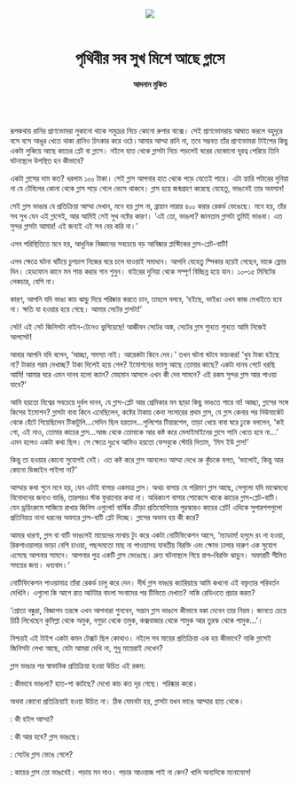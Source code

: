 <div align=center>
<img src=https://images.prothomalo.com/prothomalo-bangla/2021-01/1d75151c-eff9-4e9f-ac28-aebc4618d00f/palo_bangla_og.png />
<br><br>
<h1>পৃথিবীর সব সুখ মিশে আছে গ্লাসে</h1> 
<h4>আদনান মুকিত</h4>
<br><br>
</div>

রূপকথায় রানির প্রাণভোমরা লুকানো থাকে সমুদ্রের নিচে কোনো রুপার বাক্সে। সেই প্রাণভোমরায় আঘাত করলে বহুদূরে বসে বসে আঙুর খেতে থাকা রানিও চিৎকার করে ওঠে।আমার আম্মা রানি না, তবে সম্ভবত তাঁর প্রাণভোমরা টাইপের কিছু একটা লুকিয়ে আছে কাচের প্লেট বা গ্লাসে। নইলে হাত থেকে গ্লাসটা নিচে পড়লেই ঘরের যেকোনো দূরত্ব পেরিয়ে তিনি ঘটনাস্থলে উপস্থিত হন কীভাবে?

একটা গ্লাসের দাম কত? ধরলাম ১০০ টাকা। সেই গ্লাস আপনার হাত থেকে পড়ে যেতেই পারে। এটা হ্যারি পটারের দুনিয়া না যে টেবিলের কোনা থেকে গ্লাস পড়ে গেলে ভেসে থাকবে। গ্লাস হয়ে জন্মগ্রহণ করেছে যেহেতু, ভাঙনেই তার অবসান!

সেই গ্লাস ভাঙার যে প্রতিক্রিয়া আম্মা দেখান, মনে হয় গ্লাস না, ব্রায়ান লারার ৪০০ করার রেকর্ড ভেঙেছে। মনে হয়, তাঁর সব সুখ যেন এই গ্লাসেই, আর আমিই সেই সুখ নষ্টের কারণ। ‘এই তো, ভাঙলা? জানতাম গ্লাসটা তুমিই ভাঙবা। এত সুন্দর গ্লাসটা আমার! এই জন্যই এই সব বের করি না।’

এসব পরিস্থিতিতে মনে হয়, আধুনিক বিজ্ঞানের সবচেয়ে বড় আবিষ্কার প্লাস্টিকের গ্লাস-প্লেট-বাটি!

এসব ক্ষেত্রে ঘটনা ঘটিয়ে চুপচাপ নিজের ঘরে চলে যাওয়াই সমাধান। আপনি যেহেতু স্পিকার হয়েই গেছেন, মাকে ফ্লোর দিন। হেডফোন কানে মন শান্ত করার গান শুনুন। বাইরের দুনিয়া থেকে সম্পূর্ণ বিচ্ছিন্ন হয়ে যান। ১০–১৫ মিনিটের লেকচার, বেশি না।

কারণ, আপনি যদি ভাঙা কাচ ঝাড়ু দিয়ে পরিষ্কার করতে চান, তাহলে বলবে, ‘হইছে, ভাইঙা এখন কাজ দেখাইতে হবে না। ক্ষতি যা হওয়ার হয়ে গেছে। আমার সেটের গ্লাসটা!’

সেট! এই সেট জিনিসটা নাইন-টেনেও ভুগিয়েছে! আজীবন সেটের অঙ্ক, সেটের গ্লাস শুনতে শুনতে আমি নিজেই আপসেট!

আবার আপনি যদি বলেন, ‘আচ্ছা, সমস্যা নাই। আরেকটা কিনে দেব।’ তখন ঘটনা ঘটবে ভয়ংকর! ‘খুব টাকা হইছে না? টাকার গরম দেখাচ্ছ? টাকা দিলেই হয়ে গেল? ইমোশনের ভ্যালু আছে তোমার কাছে? একটা দানব পেটে ধরছি আমি! আমার ঘরে এমন দানব হলো ক্যান? মেহমান আসলে এখন কী দেব সামনে? এই রকম সুন্দর গ্লাস আর পাওয়া যাবে?’

আমি হয়তো বিশ্বের সবচেয়ে দুর্বল দানব, যে গ্লাস-প্লেট আর প্রেমিকার মন ছাড়া কিছু ভাঙতে পারে না! আচ্ছা, গ্লাসের সঙ্গে কিসের ইমোশন? গ্লাসটা বাবা কিনে এনেছিলেন, কষ্টের টাকায় কেনা সংসারের প্রথম গ্লাস, যে গ্লাস কেনার পর নিউমার্কেট থেকে হেঁটে গিয়েছিলেন টিকাটুলি...সেদিন ছিল হরতাল...পুলিশের টিয়ারশেল, তাড়া খেয়ে বাবা ঘরে ঢুকে বললেন, ‘কই গো, এই নাও, তোমার কাচের গ্লাস...আজ থেকে তোমাকে আর কষ্ট করে মেলাইমাইনের গ্লাসে পানি খেতে হবে না...’ এমন হলেও একটা কথা ছিল। সে ক্ষেত্রে দুঃখে আমিও হয়তো ফেসবুকে স্টোরি দিতাম, ‘মিস ইউ গ্লাস!’

কিন্তু তা হওয়ার কোনো সুযোগই নেই। এত কষ্ট করে গ্লাস আনলেও আম্মা দেখে ভ্রু কুঁচকে বলত, ‘ভালোই, কিন্তু আর কোনো ডিজাইন পাইলা না?’

আম্মার কথা শুনে মনে হয়, যেন এটাই বাসার একমাত্র গ্লাস। অথচ বাসায় যে পরিমাণ গ্লাস আছে, সেগুলো যদি মাঝেমধ্যে বিনোদনের জন্যও ভাঙি, তারপরও স্টক ফুরানোর কথা না। অধিকাংশ বাসার শোকেসে থাকে কাচের গ্লাস-প্লেট-বাটি। যেন ড্রয়িংরুমে সাজিয়ে রাখার জিনিস এগুলো! বার্ষিক ক্রীড়া প্রতিযোগিতার পুরস্কারও কাচের প্লেট! এদিকে সুপারশপগুলো প্রতিনিয়ত নানা ধরনের অফারে গ্লাস-বাটি প্লেট দিচ্ছে। গ্লাসের অভাব হয় কী করে?

আমার ধারণা, গ্লাস বা বাটি ভাঙলেই মায়েদের মাথায় টুং করে একটা নোটিফিকেশন আসে, ‘ম্যাডাম! হলুদে রং না হওয়া, রিকশাওয়ালার ভাড়া বেশি চাওয়া, পছন্দমতো মাছ না পাওয়াসহ যাবতীয় বিরক্তি এবং ক্ষোভ ঢালার দারুণ এক সুযোগ এসেছে আপনার সামনে। আপনার পুত্র একটি গ্লাস ভেঙেছে। দ্রুত ঘটনাস্থলে গিয়ে রাগ–বিরক্তি ঝাড়ুন। অফারটি সীমিত সময়ের জন্য। ধন্যবাদ।’

নোটিফিকেশন পাওয়ামাত্র তাঁরা রেকর্ড চালু করে দেন। দীর্ঘ গ্লাস ভাঙার ক্যারিয়ারে আমি কখনো এই বক্তৃতার পরিবর্তন দেখিনি। এগুলো কি আগে রাত আটটার বাংলা সংবাদের পর টিভিতে দেখাত? নাকি রেডিওতে প্রচার করত?

‘শ্রোতা বন্ধুরা, বিজ্ঞাপন তরঙ্গে এখন আপনারা শুনবেন, সন্তান গ্লাস ভাঙলে কীভাবে বকা দেবেন তার নিয়ম। জানতে চেয়ে চিঠি লিখেছেন কুমিল্লা থেকে অমুক, বগুড়া থেকে তমুক, কক্সবাজার থেকে শামুক আর তুরস্ক থেকে পামুক...’।

নিশ্চয়ই এই টাইপ একটা কমন টেক্সট ছিল কোথাও। নইলে সব মায়ের প্রতিক্রিয়া এক হয় কীভাবে? নাকি গ্লাসেই জিনিসটা লেখা আছে, যেটা আমরা দেখি না, শুধু মায়েরাই দেখেন?

গ্লাস ভাঙার পর স্বাভাবিক প্রতিক্রিয়া হওয়া উচিত এই রকম:

: কীভাবে ভাঙলা? হাত-পা কাটছে? দেখো কাচ কত দূর গেছে। পরিষ্কার করো।

অথবা কোনো প্রতিক্রিয়াই হওয়া উচিত না। ঠিক যেমনটা হয়, গ্লাসটা যখন ভাঙে আম্মার হাত থেকে।

: কী হইল আম্মা?

: কী আর হবে? গ্লাস ভাঙছে।

: সেটের গ্লাস ভেঙে গেলে?

: কাচের গ্লাস তো ভাঙবেই। পড়ায় মন দাও। পড়ার আওয়াজ পাই না কেন? খালি অন্যদিকে মনোযোগ!
